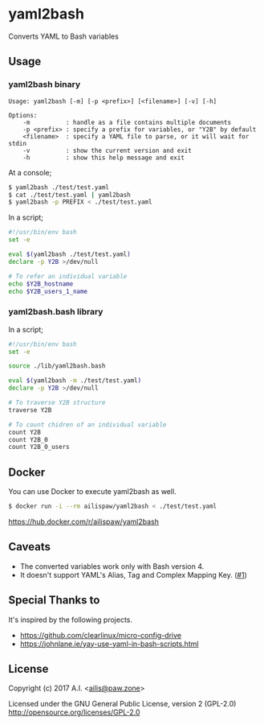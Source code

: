 # yaml2bash

Converts YAML to Bash variables

## Usage

### yaml2bash binary

```
Usage: yaml2bash [-m] [-p <prefix>] [<filename>] [-v] [-h]

Options:
    -m          : handle as a file contains multiple documents
    -p <prefix> : specify a prefix for variables, or "Y2B" by default
    <filename>  : specify a YAML file to parse, or it will wait for stdin
    -v          : show the current version and exit
    -h          : show this help message and exit
```

At a console;

```bash
$ yaml2bash ./test/test.yaml
$ cat ./test/test.yaml | yaml2bash
$ yaml2bash -p PREFIX < ./test/test.yaml
```

In a script;

```bash
#!/usr/bin/env bash
set -e

eval $(yaml2bash ./test/test.yaml)
declare -p Y2B >/dev/null

# To refer an individual variable
echo $Y2B_hostname
echo $Y2B_users_1_name
```

### yaml2bash.bash library

In a script;

```bash
#!/usr/bin/env bash
set -e

source ./lib/yaml2bash.bash

eval $(yaml2bash -m ./test/test.yaml)
declare -p Y2B >/dev/null

# To traverse Y2B structure
traverse Y2B

# To count chidren of an individual variable
count Y2B
count Y2B_0
count Y2B_0_users
```

## Docker

You can use Docker to execute yaml2bash as well.

```bash
$ docker run -i --rm ailispaw/yaml2bash < ./test/test.yaml
```

https://hub.docker.com/r/ailispaw/yaml2bash

## Caveats

- The converted variables work only with Bash version 4.
- It doesn't support YAML's Alias, Tag and Complex Mapping Key. ([#1](https://github.com/ailispaw/yaml2bash/issues/1))

## Special Thanks to

It's inspired by the following projects.

- https://github.com/clearlinux/micro-config-drive
- https://johnlane.ie/yay-use-yaml-in-bash-scripts.html

## License

Copyright (c) 2017 A.I. &lt;ailis@paw.zone&gt;

Licensed under the GNU General Public License, version 2 (GPL-2.0)  
http://opensource.org/licenses/GPL-2.0

